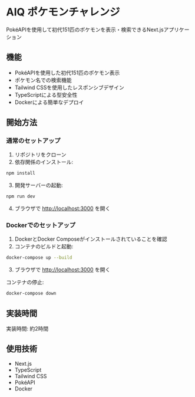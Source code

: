 # AIQ ポケモンチャレンジ

PokéAPIを使用して初代151匹のポケモンを表示・検索できるNext.jsアプリケーション

## 機能

- PokéAPIを使用した初代151匹のポケモン表示
- ポケモン名での検索機能
- Tailwind CSSを使用したレスポンシブデザイン
- TypeScriptによる型安全性
- Dockerによる簡単なデプロイ

## 開始方法

### 通常のセットアップ

1. リポジトリをクローン
2. 依存関係のインストール:
```bash
npm install
```
3. 開発サーバーの起動:
```bash
npm run dev
```
4. ブラウザで [http://localhost:3000](http://localhost:3000) を開く

### Dockerでのセットアップ

1. DockerとDocker Composeがインストールされていることを確認
2. コンテナのビルドと起動:
```bash
docker-compose up --build
```
3. ブラウザで [http://localhost:3000](http://localhost:3000) を開く

コンテナの停止:
```bash
docker-compose down
```

## 実装時間

実装時間: 約2時間

## 使用技術

- Next.js
- TypeScript
- Tailwind CSS
- PokéAPI
- Docker
